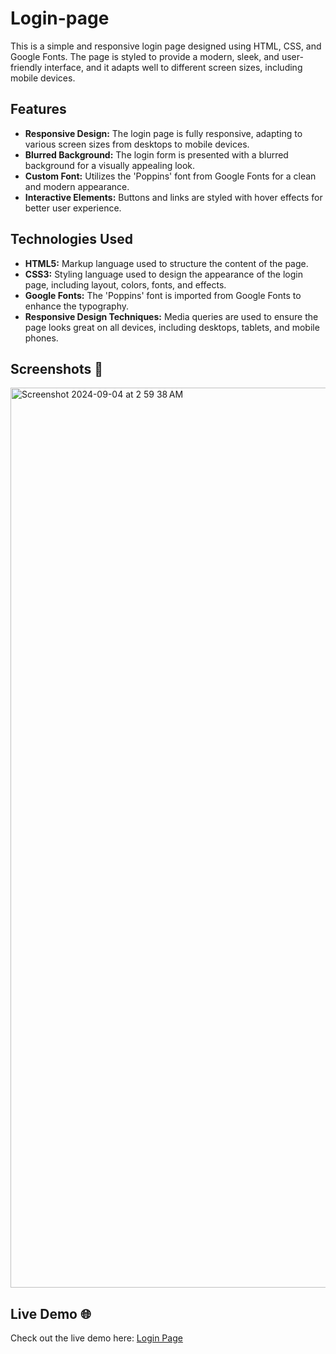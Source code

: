 # Login-page

This is a simple and responsive login page designed using HTML, CSS, and Google Fonts. The page is styled to provide a modern, sleek, and user-friendly interface, and it adapts well to different screen sizes, including mobile devices.

## Features

- **Responsive Design:** The login page is fully responsive, adapting to various screen sizes from desktops to mobile devices.
- **Blurred Background:** The login form is presented with a blurred background for a visually appealing look.
- **Custom Font:** Utilizes the 'Poppins' font from Google Fonts for a clean and modern appearance.
- **Interactive Elements:** Buttons and links are styled with hover effects for better user experience.

## Technologies Used

- **HTML5:** Markup language used to structure the content of the page.
- **CSS3:** Styling language used to design the appearance of the login page, including layout, colors, fonts, and effects.
- **Google Fonts:** The 'Poppins' font is imported from Google Fonts to enhance the typography.
- **Responsive Design Techniques:** Media queries are used to ensure the page looks great on all devices, including desktops, tablets, and mobile phones.

## Screenshots 📸

 <img width="1440" alt="Screenshot 2024-09-04 at 2 59 38 AM" src="https://github.com/user-attachments/assets/57162fb4-abe6-456e-9dd9-fa6f94e28c2e">

## Live Demo 🌐

Check out the live demo here: [Login Page](https://snehalogin.netlify.app/)
